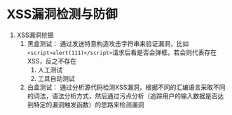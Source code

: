 # XSS漏洞检测与防御

1. XSS漏洞挖掘
   1. 黑盒测试： 通过发送特意构造攻击字符串来验证漏洞，比如`<script>alert(111)</script>`请求后看是否会弹框，若会则代表存在XSS，反之不存在
      1. 人工测试
      2. 工具自动测试
   2. 白盒测试： 通过分析源代码检测XSS漏洞，根据不同的汇编语言采取不同的词法，语法分析方式，然后通过污点分析（追踪用户的输入数据是否达到特定的漏洞触发函数）的思路来检测漏洞

